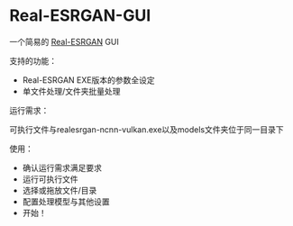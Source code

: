# Real-ESRGAN-GUI
一个简易的 [Real-ESRGAN](https://github.com/xinntao/Real-ESRGAN) GUI



支持的功能：

- Real-ESRGAN EXE版本的参数全设定
- 单文件处理/文件夹批量处理



运行需求：

可执行文件与realesrgan-ncnn-vulkan.exe以及models文件夹位于同一目录下



使用：

- 确认运行需求满足要求
- 运行可执行文件
- 选择或拖放文件/目录
- 配置处理模型与其他设置
- 开始！
